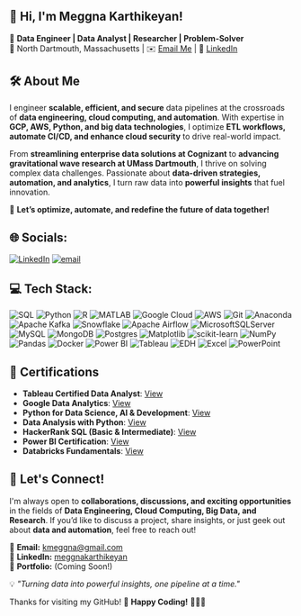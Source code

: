 ## 👋 Hi, I'm Meggna Karthikeyan!

🚀 **Data Engineer | Data Analyst | Researcher | Problem-Solver**  
📍 North Dartmouth, Massachusetts | ✉️ [Email Me](mailto:kmeggna@gmail.com) | 🔗 [LinkedIn](https://www.linkedin.com/in/meggnakarthikeyan/)

## 🛠 About Me

I engineer **scalable, efficient, and secure** data pipelines at the crossroads of **data engineering, cloud computing, and automation**. With expertise in **GCP, AWS, Python, and big data technologies**, I optimize **ETL workflows, automate CI/CD, and enhance cloud security** to drive real-world impact.  

From **streamlining enterprise data solutions at Cognizant** to **advancing gravitational wave research at UMass Dartmouth**, I thrive on solving complex data challenges. Passionate about **data-driven strategies, automation, and analytics**, I turn raw data into **powerful insights** that fuel innovation.  

🚀 **Let’s optimize, automate, and redefine the future of data together!**


## 🌐 Socials:
[![LinkedIn](https://img.shields.io/badge/LinkedIn-%230077B5.svg?logo=linkedin&logoColor=white)](https://linkedin.com/in/https://www.linkedin.com/in/meggnakarthikeyan/) [![email](https://img.shields.io/badge/Email-D14836?logo=gmail&logoColor=white)](mailto:kmeggna@gmail.com) 

## 💻 Tech Stack:

![SQL](https://img.shields.io/badge/SQL-%23007ACC.svg?style=for-the-badge&logo=Microsoft%20SQL%20Server&logoColor=white) 
![Python](https://img.shields.io/badge/python-3670A0?style=for-the-badge&logo=python&logoColor=ffdd54) 
![R](https://img.shields.io/badge/r-%23276DC3.svg?style=for-the-badge&logo=r&logoColor=white) 
![MATLAB](https://img.shields.io/badge/MATLAB-%23FF5F00.svg?style=for-the-badge&logo=Mathworks&logoColor=white) 
![Google Cloud](https://img.shields.io/badge/GoogleCloud-%234285F4.svg?style=for-the-badge&logo=google-cloud&logoColor=white) 
![AWS](https://img.shields.io/badge/AWS-%23FF9900.svg?style=for-the-badge&logo=amazon-aws&logoColor=white) 
![Git](https://img.shields.io/badge/git-%23F05033.svg?style=for-the-badge&logo=git&logoColor=white) 
![Anaconda](https://img.shields.io/badge/Anaconda-%2344A833.svg?style=for-the-badge&logo=anaconda&logoColor=white) 
![Apache Kafka](https://img.shields.io/badge/Apache%20Kafka-000?style=for-the-badge&logo=apachekafka) 
![Snowflake](https://img.shields.io/badge/snowflake-%2329B5E8.svg?style=for-the-badge&logo=snowflake&logoColor=white) 
![Apache Airflow](https://img.shields.io/badge/Apache%20Airflow-017CEE?style=for-the-badge&logo=Apache%20Airflow&logoColor=white) 
![MicrosoftSQLServer](https://img.shields.io/badge/Microsoft%20SQL%20Server-CC2927?style=for-the-badge&logo=microsoft%20sql%20server&logoColor=white) 
![MySQL](https://img.shields.io/badge/mysql-4479A1.svg?style=for-the-badge&logo=mysql&logoColor=white) 
![MongoDB](https://img.shields.io/badge/MongoDB-%234ea94b.svg?style=for-the-badge&logo=mongodb&logoColor=white) 
![Postgres](https://img.shields.io/badge/postgres-%23316192.svg?style=for-the-badge&logo=postgresql&logoColor=white) 
![Matplotlib](https://img.shields.io/badge/Matplotlib-%23ffffff.svg?style=for-the-badge&logo=Matplotlib&logoColor=black) 
![scikit-learn](https://img.shields.io/badge/scikit--learn-%23F7931E.svg?style=for-the-badge&logo=scikit-learn&logoColor=white) 
![NumPy](https://img.shields.io/badge/numpy-%23013243.svg?style=for-the-badge&logo=numpy&logoColor=white) 
![Pandas](https://img.shields.io/badge/pandas-%23150458.svg?style=for-the-badge&logo=pandas&logoColor=white) 
![Docker](https://img.shields.io/badge/docker-%230db7ed.svg?style=for-the-badge&logo=docker&logoColor=white) 
![Power BI](https://img.shields.io/badge/power_bi-F2C811?style=for-the-badge&logo=powerbi&logoColor=black) 
![Tableau](https://img.shields.io/badge/Tableau-%23E97627.svg?style=for-the-badge&logo=tableau&logoColor=white) 
![EDH](https://img.shields.io/badge/Enterprise%20Data%20Hub-0078D4.svg?style=for-the-badge&logo=databricks&logoColor=white) 
![Excel](https://img.shields.io/badge/Microsoft%20Excel-217346.svg?style=for-the-badge&logo=microsoft-excel&logoColor=white) 
![PowerPoint](https://img.shields.io/badge/Microsoft%20PowerPoint-B7472A.svg?style=for-the-badge&logo=microsoft-powerpoint&logoColor=white) 

## 📜 Certifications
 
- **Tableau Certified Data Analyst**: [View](https://www.credly.com/badges/50ff3c7d-b3fb-42d4-8616-7caab8c58f8f/linked_in?t=ssxjly)  
- **Google Data Analytics**: [View](https://www.coursera.org/account/accomplishments/specialization/certificate/L7TU4GLDMQE0)  
- **Python for Data Science, AI & Development**: [View](https://www.coursera.org/account/accomplishments/verify/EIS4YL8687PZ)  
- **Data Analysis with Python**: [View](https://courses.cognitiveclass.ai/certificates/dc0f0ee55c7f4fbd9ee3d3d120be5105)  
- **HackerRank SQL (Basic & Intermediate)**: [View](https://www.hackerrank.com/certificates/iframe/4fdec9600bdf)  
- **Power BI Certification**: [View](https://learn.microsoft.com/api/achievements/share/en-us/MeggnaKarthikeyan-2629/UXS6HP23?sharingId=C2CE7D30C2056B35)  
- **Databricks Fundamentals**: [View](https://credentials.databricks.com/9c399bcd-c90f-4377-bcf7-eef0004497df#acc.S0CEHlwv)  

## 🚀 Let's Connect!

I'm always open to **collaborations, discussions, and exciting opportunities** in the fields of **Data Engineering, Cloud Computing, Big Data, and Research**. If you’d like to discuss a project, share insights, or just geek out about **data and automation**, feel free to reach out! 

📩 **Email:** [kmeggna@gmail.com](mailto:kmeggna@gmail.com)  
💼 **LinkedIn:** [meggnakarthikeyan](https://www.linkedin.com/in/meggnakarthikeyan/)  
📂 **Portfolio:** (Coming Soon!)  

💡 _"Turning data into powerful insights, one pipeline at a time."_  

Thanks for visiting my GitHub! 🚀 **Happy Coding!** 👩‍💻✨

